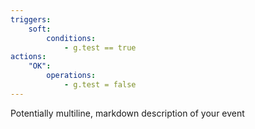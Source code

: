 ```yaml
---
triggers:
    soft:
        conditions:
            - g.test == true
actions:
    "OK":
        operations:
            - g.test = false
---
```


Potentially multiline, markdown description of your event
